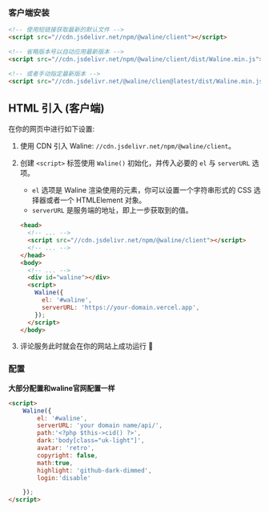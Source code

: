 ### 客户端安装

```html
<!-- 使用短链接获取最新的默认文件 -->
<script src="//cdn.jsdelivr.net/npm/@waline/client"></script>

<!-- 省略版本号以自动应用最新版本 -->
<script src="//cdn.jsdelivr.net/npm/@waline/client/dist/Waline.min.js"></script>

<!-- 或者手动指定最新版本 -->
<script src="//cdn.jsdelivr.net/@waline/clien@latest/dist/Waline.min.js"></script>
```

## HTML 引入 (客户端)

在你的网页中进行如下设置:

1. 使用 CDN 引入 Waline: `//cdn.jsdelivr.net/npm/@waline/client`。

2. 创建 `<script>` 标签使用 `Waline()` 初始化，并传入必要的 `el` 与 `serverURL` 选项。

    - `el` 选项是 Waline 渲染使用的元素，你可以设置一个字符串形式的 CSS 选择器或者一个 HTMLElement 对象。
    - `serverURL` 是服务端的地址，即上一步获取到的值。



   ```html
   <head>
     <!-- ... -->
     <script src="//cdn.jsdelivr.net/npm/@waline/client"></script>
     <!-- ... -->
   </head>
   <body>
     <!-- ... -->
     <div id="waline"></div>
     <script>
       Waline({
         el: '#waline',
         serverURL: 'https://your-domain.vercel.app',
       });
     </script>
   </body>
   ```

3. 评论服务此时就会在你的网站上成功运行 🎉

### 配置

**大部分配置和waline官网配置一样**

```html
<script>
    Waline({
        el: '#waline',
        serverURL: 'your domain name/api/',
        path:'<?php $this->cid() ?>',
        dark:'body[class="uk-light"]',
        avatar: 'retro',
        copyright: false,
        math:true,
        highlight: 'github-dark-dimmed',
        login:'disable'

    });
</script>
```